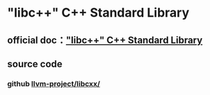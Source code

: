 # "libc++" C++ Standard Library



## official doc：["libc++" C++ Standard Library](https://libcxx.llvm.org/)



## source code



### github [llvm-project/libcxx/](https://github.com/llvm/llvm-project/tree/master/libcxx/)